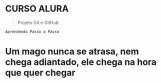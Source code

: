 
# CURSO ALURA

>Projeto Git e GitHub

```
Aprendendo Passo a Passo
```

Um mago nunca se atrasa, nem chega adiantado, ele chega na hora que quer chegar
=